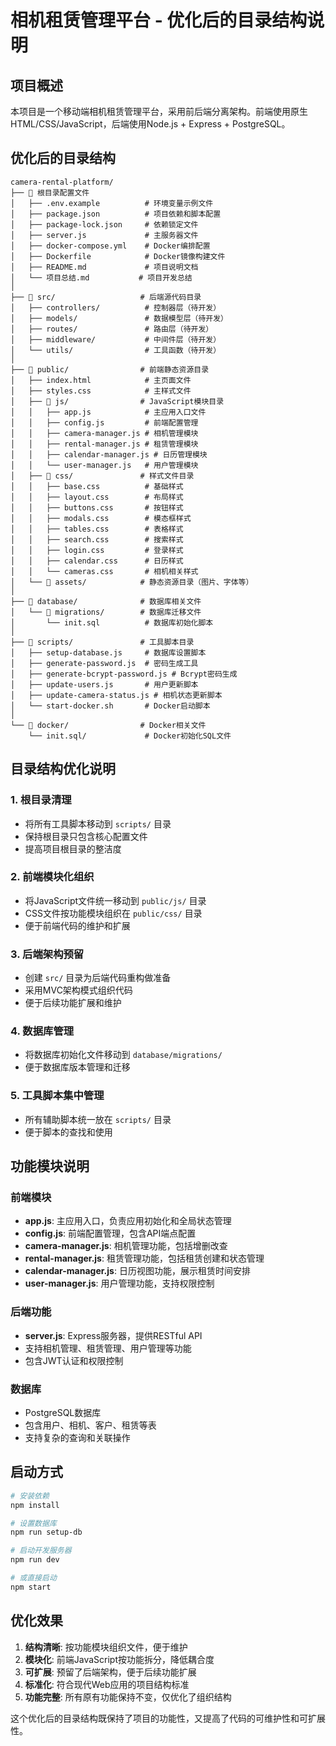 # 相机租赁管理平台 - 优化后的目录结构说明

## 项目概述
本项目是一个移动端相机租赁管理平台，采用前后端分离架构。前端使用原生HTML/CSS/JavaScript，后端使用Node.js + Express + PostgreSQL。

## 优化后的目录结构

```
camera-rental-platform/
├── 📄 根目录配置文件
│   ├── .env.example          # 环境变量示例文件
│   ├── package.json          # 项目依赖和脚本配置
│   ├── package-lock.json     # 依赖锁定文件
│   ├── server.js             # 主服务器文件
│   ├── docker-compose.yml    # Docker编排配置
│   ├── Dockerfile            # Docker镜像构建文件
│   ├── README.md             # 项目说明文档
│   └── 项目总结.md           # 项目开发总结
│
├── 📁 src/                   # 后端源代码目录
│   ├── controllers/          # 控制器层（待开发）
│   ├── models/               # 数据模型层（待开发）
│   ├── routes/               # 路由层（待开发）
│   ├── middleware/           # 中间件层（待开发）
│   └── utils/                # 工具函数（待开发）
│
├── 📁 public/                # 前端静态资源目录
│   ├── index.html            # 主页面文件
│   ├── styles.css            # 主样式文件
│   ├── 📁 js/                # JavaScript模块目录
│   │   ├── app.js            # 主应用入口文件
│   │   ├── config.js         # 前端配置管理
│   │   ├── camera-manager.js # 相机管理模块
│   │   ├── rental-manager.js # 租赁管理模块
│   │   ├── calendar-manager.js # 日历管理模块
│   │   └── user-manager.js   # 用户管理模块
│   ├── 📁 css/               # 样式文件目录
│   │   ├── base.css          # 基础样式
│   │   ├── layout.css        # 布局样式
│   │   ├── buttons.css       # 按钮样式
│   │   ├── modals.css        # 模态框样式
│   │   ├── tables.css        # 表格样式
│   │   ├── search.css        # 搜索样式
│   │   ├── login.css         # 登录样式
│   │   ├── calendar.css      # 日历样式
│   │   └── cameras.css       # 相机相关样式
│   └── 📁 assets/            # 静态资源目录（图片、字体等）
│
├── 📁 database/              # 数据库相关文件
│   └── 📁 migrations/        # 数据库迁移文件
│       └── init.sql          # 数据库初始化脚本
│
├── 📁 scripts/               # 工具脚本目录
│   ├── setup-database.js     # 数据库设置脚本
│   ├── generate-password.js  # 密码生成工具
│   ├── generate-bcrypt-password.js # Bcrypt密码生成
│   ├── update-users.js       # 用户更新脚本
│   ├── update-camera-status.js # 相机状态更新脚本
│   └── start-docker.sh       # Docker启动脚本
│
└── 📁 docker/                # Docker相关文件
    └── init.sql/             # Docker初始化SQL文件
```

## 目录结构优化说明

### 1. 根目录清理
- 将所有工具脚本移动到 `scripts/` 目录
- 保持根目录只包含核心配置文件
- 提高项目根目录的整洁度

### 2. 前端模块化组织
- 将JavaScript文件统一移动到 `public/js/` 目录
- CSS文件按功能模块组织在 `public/css/` 目录
- 便于前端代码的维护和扩展

### 3. 后端架构预留
- 创建 `src/` 目录为后端代码重构做准备
- 采用MVC架构模式组织代码
- 便于后续功能扩展和维护

### 4. 数据库管理
- 将数据库初始化文件移动到 `database/migrations/`
- 便于数据库版本管理和迁移

### 5. 工具脚本集中管理
- 所有辅助脚本统一放在 `scripts/` 目录
- 便于脚本的查找和使用

## 功能模块说明

### 前端模块
- **app.js**: 主应用入口，负责应用初始化和全局状态管理
- **config.js**: 前端配置管理，包含API端点配置
- **camera-manager.js**: 相机管理功能，包括增删改查
- **rental-manager.js**: 租赁管理功能，包括租赁创建和状态管理
- **calendar-manager.js**: 日历视图功能，展示租赁时间安排
- **user-manager.js**: 用户管理功能，支持权限控制

### 后端功能
- **server.js**: Express服务器，提供RESTful API
- 支持相机管理、租赁管理、用户管理等功能
- 包含JWT认证和权限控制

### 数据库
- PostgreSQL数据库
- 包含用户、相机、客户、租赁等表
- 支持复杂的查询和关联操作

## 启动方式

```bash
# 安装依赖
npm install

# 设置数据库
npm run setup-db

# 启动开发服务器
npm run dev

# 或直接启动
npm start
```

## 优化效果

1. **结构清晰**: 按功能模块组织文件，便于维护
2. **模块化**: 前端JavaScript按功能拆分，降低耦合度
3. **可扩展**: 预留了后端架构，便于后续功能扩展
4. **标准化**: 符合现代Web应用的项目结构标准
5. **功能完整**: 所有原有功能保持不变，仅优化了组织结构

这个优化后的目录结构既保持了项目的功能性，又提高了代码的可维护性和可扩展性。

